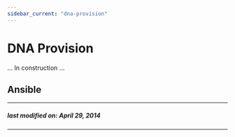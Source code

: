 ```yaml
---
sidebar_current: "dna-provision"
---
```


# DNA Provision

... In construction ...

## Ansible


---
##### last modified on: April 29, 2014
---
